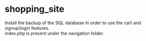 # shopping_site

Install the backup of the SQL database in order to use the cart and signup/login features.<br>
index.php is present under the navigation folder.
